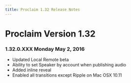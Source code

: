 ```yaml
---
title: Proclaim 1.32 Release Notes
---
```


# Proclaim Version 1.32

### 1.32.0.XXX Monday May 2, 2016
* Updated Local Remote beta
* Ability to set Speaker by account when publishing audio
* Added inline reveal
* Enabled all transitions except Ripple on Mac OSX 10.11
